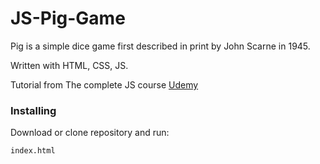 # JS-Pig-Game
Pig is a simple dice game first described in print by John Scarne in 1945.

Written with HTML, CSS, JS.

Tutorial from The complete JS course [Udemy](https://www.udemy.com/the-complete-javascript-course/learn/v4/overview)

### Installing

Download or clone repository and run:

```
index.html
```
